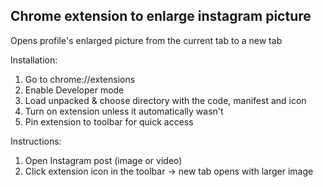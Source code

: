 ## Chrome extension to enlarge instagram picture

Opens profile's enlarged picture from the current tab to a new tab

Installation:
1. Go to chrome://extensions
2. Enable Developer mode
3. Load unpacked & choose directory with the code, manifest and icon
4. Turn on extension unless it automatically wasn't
5. Pin extension to toolbar for quick access

Instructions:
1. Open Instagram post (image or video)
2. Click extension icon in the toolbar &#8594; new tab opens with larger image